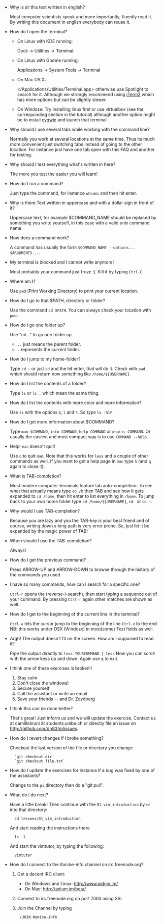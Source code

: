 - Why is all this text written in english?
    
    Most computer scientists speak and more importantly, fluently read it. 
    By writing this document in english everybody can reuse it. 

- How do I open the terminal?
    
    - On Linux with KDE running: 
        
        Dock -> Utilities -> Terminal
 
    - On Linux with Gnome running: 
        
        Applications -> System Tools -> Terminal
     
    - On Mac OS X:
        
        </Applications/Utilities/Terminal.app>
        otherwise use Spotlight to search for it. Although we strongly
        recommend using [iTerm2](http://code.google.com/p/iterm2/) which has more
        options but can be slightly slower.

    - On Windoze:
        Try installing linux first or use virtualbox (see the corresponding
        section in the tutorial) although another option might be to
        install [cygwin](http://cygwin.com) and launch that terminal.
        
- Why should I use several tabs while working with the command line?
    
    Normally you work at several locations at the same time. Thus its much
    more convenient just switching tabs instead of going to the other 
    location. For instance just have one tab open with this FAQ and another
    for testing.


- Why should I test everything what's written in here?

    The more you test the easier you will learn!

- How do I run a command?

    Just type the command, for instance `whoami` and then hit enter.

- Why is there Text written in uppercase and with a dollar sign in front of
  it?

    Uppercase text, for example $COMMAND_NAME should be replaced by something 
    you write yourself, in this case with a valid unix command name.
   
- How does a command work?

    A command has usually the form `$COMMAND_NAME --options... $ARGUMENTS...`.

- My terminal is blocked and I cannot write anymore!

    Most probably your command just froze :). Kill it by typing `Ctrl-C`

- Where am I?

    Use `pwd` (Print Working Directory) to print your current location. 

- How do I go to that $PATH, directory or folder?

    Use the command `cd $PATH`.
    You can always check your location with `pwd`.

- How do I go one folder up?

    Use "cd .." to go one folder up.
    - `..` just means the parent folder.
    - `.` represents the current folder.

- How do I jump to my home-folder?

    Type `cd ~` or just `cd` and the hit enter, that will do it.
    Check with `pwd` which should return now something like
    `/home/${USERNAME}`.

- How do I list the contents of a folder?

    Type `ls` or `ls .` which mean the same thing.

- How do I list the contents with more color and more information?

    Use `ls` with the options `G`, `l` and `F`. So type `ls -GlF`.

- How do I get more information about $COMMAND?

    Type `man $COMMAND`, `info COMMAND`, `help COMMAND` or `whatis COMMAND`.
    Or usually the easiest and most compact way is to use `COMMAND --help`.

- Help! `man` doesn't quit!

    Use `q` to quit `man`.
    Note that this works for `less` and a couple of other commands as well.
    If you want to get a help page in `man` type `h` (and `q` again to close
    it).

- What is TAB-completion?

    Most modern computer-terminals feature tab auto-completion. To see what
    that actually means type `cd /h` then TAB and see how it gets expanded to
    `cd /home`, then hit enter to list everything in `/home`. To jump back to
    your own home folder type `cd /home/${USERNAME}`, `cd ` or `cd ~`.
   
- Why would I use TAB-completion?

    Because you are lazy and you the TAB-key is your best friend and of 
    course, writing down a long path is very error prone. So, just let it be
    expanded by the magic power of TAB!
   
- When should I use the TAB-completion?

    Always!

- How do I get the previous command?

    Press ARROW-UP and ARROW-DOWN to browse through the history of the 
    commands you used.
   
- I have so many commands, how can I search for a specific one?

    `Ctrl-r` opens the (reverse-i-search), then start typing a sequence out of
    your command. By pressing `Ctrl-r` again other matches are shown as well.

- How do I get to the beginning of the current line in the terminal?

    `Ctrl-a` lets the cursor jump to the beginning of the line
    `Ctrl-e` to the end 
    NB: this works under OSX (Windoze) in most(some) Text fields as well

- Argh! The output doesn't fit on the screen. How am I supposed to read it?

    Pipe the output directly to `less`: `YOURCOMMAND | less`
    Now you can scroll with the arrow keys up and down. Again use `q` to exit.

- I think one of these exercises is broken!!

    1. Stay calm
    2. Don't close the windows!
    3. Secure yourself
    4. Call the assistant or write an email
    5. Save your friends -- and Dr. Zoydberg
   
- I think this can be done better?

    That's great! Just inform us and we will update the exercise.
    Contact us at camillobruni ät students.unibe.ch or directly file an issue
    on <http://github.com/dh83/pi/issues>.


- How do I revert changes if I broke something?

    Checkout the last version of the file or directory you change:
        
        `git checkout dir`
        `git checkout file.txt`

- How do I update the exercises for instance If a bug was fixed by one of 
  the assistants?

    Change to the `pi` directory then do a "git pull".

- What do I do next?

    Have a little break! Then continue with the `01_vim_introduction` by `cd`
    into that directory: 
   
        cd lessons/01_vim_introduction
    
    And start reading the instructions there
       
        ls -l
    
    And start the vimtutor, by typing the following:
       
        vimtutor
   
- How do I connect to the #unibe-info channel on irc.freenode.org?
    1. Get a decent IRC client:
        - On Windows and Linux: <http://www.pidgin.im/>
        - On Mac: <http://adium.im/beta/>
    2. Connect to irc.freenode.org on port 7000 using SSL
    3. Join the Channel by typing

            /JOIN #unibe-info

